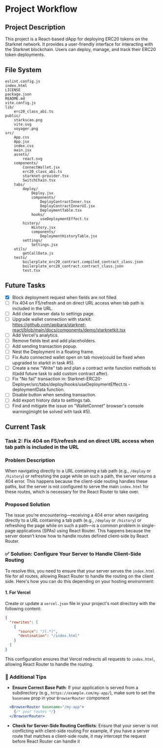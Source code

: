 # Project Workflow

## Project Description
This project is a React-based dApp for deploying ERC20 tokens on the Starknet network.
It provides a user-friendly interface for interacting with the Starknet blockchain.
Users can deploy, manage, and track their ERC20 token deployments.

## File System
```
eslint.config.js
index.html
LICENSE
package.json
README.md
vite.config.js
lib/
	erc20_class_abi.ts
public/
	starkscan.png
	vite.svg
	voyager.png
src/
	App.css
	App.jsx
	index.css
	main.jsx
	assets/
		react.svg
	components/
		ConnectWallet.jsx
		erc20_class_abi.ts
		starknet-provider.tsx
		SwitchChain.tsx
	tabs/
		deploy/
			Deploy.jsx
			components/
				DeployContractInner.tsx
				DeployContractInnerUI.jsx
				DeploymentTable.tsx
			hooks/
				useDeploymentEffect.ts
		history/
			History.jsx
			components/
				DeploymentHistoryTable.jsx
		settings/
			Settings.jsx
	utils/
		getCallData.js
	tests/
		boilerplate_erc20_contract.compiled_contract_class.json
		boilerplate_erc20_contract.contract_class.json
		test.tsx
```

## Future Tasks

- [x] Block deployment request when fields are not filled.
- [ ] Fix 404 on F5/refresh and on direct URL access when tab path is included in the URL.
- [ ] Add clear browser data to settings page.
- [ ] Upgrade wallet connection with starkit: https://github.com/apibara/starknet-react/blob/main/docs/components/demo/starknetkit.tsx
- [ ] Add Vercel's analytics.
- [ ] Remove fields text and add placeholders.
- [ ] Add sending transaction popup.
- [ ] Nest the Deployment in a floating frame.
- [ ] Fix Auto connected wallet open on tab move(could be fixed when upgraded to starkit in task #5).
- [ ] Create a new "Write" tab and plan a contract write function methods to it(add future task to add custom contract after).
- [ ] Fix "No fail" transaction in: Starknet-ERC20-Deployer/src/tabs/deploy/hooks/useDeploymentEffect.ts - deploymentData function.
- [ ] Disable button when sending transaction.
- [ ] Add export history data to settings tab.
- [ ] Find and mitigate the issue on "WalletConnet" browser's console warning(might be solved with task #5).

## Current Task

### Task 2: Fix 404 on F5/refresh and on direct URL access when tab path is included in the URL

### Problem Description
When navigating directly to a URL containing a tab path (e.g., `/deploy` or `/history`) or refreshing the page while on such a path, the server returns a 404 error. This happens because the client-side routing handles these paths, but the server is not configured to serve the main `index.html` for these routes, which is necessary for the React Router to take over.

### Proposed Solution
The issue you're encountering—receiving a 404 error when navigating directly to a URL containing a tab path (e.g., `/deploy` or `/history`) or refreshing the page while on such a path—is a common problem in single-page applications (SPAs) using React Router. This happens because the server doesn't know how to handle routes defined client-side by React Router.

### ✅ Solution: Configure Your Server to Handle Client-Side Routing

To resolve this, you need to ensure that your server serves the `index.html` file for all routes, allowing React Router to handle the routing on the client side. Here's how you can do this depending on your hosting environment:


#### 1. **For Vercel**

Create or update a `vercel.json` file in your project's root directory with the following content:


```json
{
  "rewrites": [
    {
      "source": "/(.*)",
      "destination": "/index.html"
    }
  ]
}
```

This configuration ensures that Vercel redirects all requests to `index.html`, allowing React Router to handle the routing.


### 🔧 Additional Tips

- **Ensure Correct Base Path**: If your application is served from a subdirectory (e.g., `https://example.com/my-app/`), make sure to set the `basename` prop in your `BrowserRouter` component

```jsx
  <BrowserRouter basename="/my-app">
    {/* your routes */}
  </BrowserRouter>
```

- **Check for Server-Side Routing Conflicts**: Ensure that your server is not conflicting with client-side routing For example, if you have a server route that matches a client-side route, it may intercept the request before React Router can handle it
